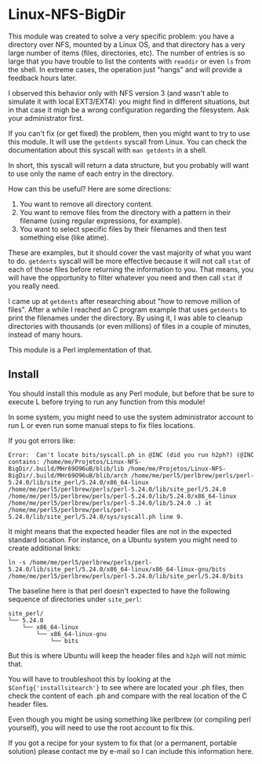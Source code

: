 # Linux-NFS-BigDir

This module was created to solve a very specific problem: you have a directory over NFS, mounted by
a Linux OS, and that directory has a very large number of items (files, directories, etc). The number of entries
is so large that you have trouble to list the contents with `readdir` or even `ls` from the shell. In extreme
cases, the operation just "hangs" and will provide a feedback hours later.

I observed this behavior only with NFS version 3 (and wasn't able to simulate it with local EXT3/EXT4): you might find in different situations, 
but in that case it migh be a wrong configuration regarding the filesystem. Ask your administrator first.

If you can't fix (or get fixed) the problem, then you might want to try to use this module. It will use the `getdents`
syscall from Linux. You can check the documentation about this syscall with `man getdents` in a shell.

In short, this syscall will return a data structure, but you probably will want to use only the name of each entry in the directory.

How can this be useful? Here are some directions:

1. You want to remove all directory content.
2. You want to remove files from the directory with a pattern in their filename (using regular expressions, for example).
3. You want to select specific files by their filenames and then test something else (like atime).

These are examples, but it should cover the vast majority of what you want to do. `getdents` syscall will be more effective because
it will not call `stat` of each of those files before returning the information to you. That means, you will have the opportunity to filter
whatever you need and then call `stat` if you really need.

I came up at `getdents` after researching about "how to remove million of files". After a while I reached an C program example that uses `getdents`
to print the filenames under the directory. By using it, I was able to cleanup directories with thousands (or even millions) of files in a couple of minutes, 
instead of many hours.

This module is a Perl implementation of that.

## Install

You should install this module as any Perl module, but before that be sure to execute L<h2ph> before trying to run any function from this module!

In some system, you might need to use the system administrator account to run L<h2ph> or even run some manual steps to fix files locations.

If you got errors like:

```
Error:  Can't locate bits/syscall.ph in @INC (did you run h2ph?) (@INC contains: /home/me/Projetos/Linux-NFS-BigDir/.build/MHr69O96uB/blib/lib /home/me/Projetos/Linux-NFS-BigDir/.build/MHr69O96uB/blib/arch /home/me/perl5/perlbrew/perls/perl-5.24.0/lib/site_perl/5.24.0/x86_64-linux /home/me/perl5/perlbrew/perls/perl-5.24.0/lib/site_perl/5.24.0 /home/me/perl5/perlbrew/perls/perl-5.24.0/lib/5.24.0/x86_64-linux /home/me/perl5/perlbrew/perls/perl-5.24.0/lib/5.24.0 .) at /home/me/perl5/perlbrew/perls/perl-5.24.0/lib/site_perl/5.24.0/sys/syscall.ph line 9.
```

It might means that the expected header files are not in the expected standard location. For instance, on a Ubuntu system you might need to create additional links: 

```
ln -s /home/me/perl5/perlbrew/perls/perl-5.24.0/lib/site_perl/5.24.0/x86_64-linux/x86_64-linux-gnu/bits /home/me/perl5/perlbrew/perls/perl-5.24.0/lib/site_perl/5.24.0/bits
```

The baseline here is that perl doesn't expected to have the following sequence of directories under ```site_perl```:

```
site_perl/
└── 5.24.0
    └── x86_64-linux
        └── x86_64-linux-gnu
            └── bits
```

But this is where Ubuntu will keep the header files and ```h2ph``` will not mimic that.

You will have to troubleshoot this by looking at the ```$Config{'installsitearch'}``` to see where are located your .ph files, then check the content of each .ph and compare with the real location of the C header files.

Even though you might be using something like perlbrew (or compiling perl yourself), you will need to use the root account to fix this.

If you got a recipe for your system to fix that (or a permanent, portable solution) please contact me by e-mail so I can include this information here.

